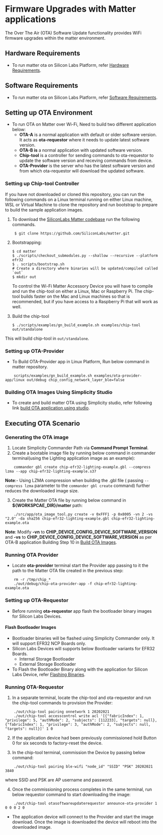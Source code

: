 # Firmware Upgrades with Matter applications

The Over The Air (OTA) Software Update functionality provides WiFi firmware upgrades within the matter environment.

## Hardware Requirements

- To run matter ota on Silicon Labs Platform, refer [Hardware Requirements](/matter/<docspace-docleaf-version>/matter-prerequisites/hardware-requirements).

## Software Requirements

- To run matter ota on Silicon Labs Platform, refer [Software Requirements](/matter/<docspace-docleaf-version>/matter-prerequisites/software-requirements).

## Setting up OTA Environment

- To run OTA on Matter over Wi-Fi, Need to build two different application below:
  - **OTA-A** is a normal application with default or older software version. It acts as **ota-requestor** where it needs to update latest software version.
  - **OTA-B is** a normal application with updated software version.
  - **Chip-tool** is a controller for sending commands to ota-requestor to update the software version and receving commands from device.
  - **OTA-Provider** is the server who has the latest software version and from which ota-requestor will download the updated software.

### Setting up Chip-tool Controller

If you have not downloaded or cloned this repository, you can run the following
commands on a Linux terminal running on either Linux machine, WSL or Virtual
Machine to clone the repository and run bootstrap to prepare to build the sample
application images.

1. To download the [SiliconLabs Matter codebase](https://github.com/SiliconLabs/matter.git) run the following commands.

    ```shell
     $ git clone https://github.com/SiliconLabs/matter.git
    ```

2. Bootstrapping:

    ```shell
    $ cd matter
    $ ./scripts/checkout_submodules.py --shallow --recursive --platform efr32
    $ . scripts/bootstrap.sh
    # Create a directory where binaries will be updated/compiled called `out`
    $ mkdir out
    ```

    To control the Wi-Fi Matter Accessory Device you will have to compile and run the chip-tool on either a Linux, Mac or Raspberry Pi. The chip-tool builds faster on the Mac and Linux machines so that is recommended, but if you have access to a Raspberry Pi that will work as well.

3. Build the chip-tool

    ```shell
    $ ./scripts/examples/gn_build_example.sh examples/chip-tool out/standalone
    ```

This will build chip-tool in `out/standalone`.

### Setting up OTA-Provider

- To Build OTA-Provider app in Linux Platform, Run below command in matter repository.

```shell
    scripts/examples/gn_build_example.sh examples/ota-provider-app/linux out/debug chip_config_network_layer_ble=false
```

### Building OTA Images Using Simplicity Studio

- To create and build matter OTA using Simplicity studio, refer following link [build OTA application using studio](./build-ota-application-using-studio.md).

## Executing OTA Scenario

### Generating the OTA image

1. Locate Simplicity Commander Path via **Command Prompt Terminal**.
2. Create a bootable image file by running below command in commander terminal(using the Lighting application image as an
example):

```shell
    commander gbl create chip-efr32-lighting-example.gbl --compress lzma --app chip-efr32-lighting-example.s37
```

**Note**:- Using LZMA compression when building the .gbl file ( passing `--compress lzma` parameter to the `commander gbl create` command) further reduces the downloaded image size.

3. Create the Matter OTA file by running below command in **${WORKSPCAE_DIR}/matter** path:

```shell
    ./src/app/ota_image_tool.py create -v 0xFFF1 -p 0x8005 -vn 2 -vs "2.0" -da sha256 chip-efr32-lighting-example.gbl chip-efr32-lighting-example.ota
```

**Note**: Modify **-vn** to **CHIP_DEVICE_CONFIG_DEVICE_SOFTWARE_VERSION** and **-vs** to **CHIP_DEVICE_CONFIG_DEVICE_SOFTWARE_VERSION** as per OTA-B application Building Step 10 in [Build OTA Images](./build-ota-application-using-studio.md).

### Running OTA Provider

- Locate **ota-provider** terminal start the Provider app passing to it the path to the Matter OTA file created in the previous step:

```shell
    rm -r /tmp/chip_*
    ./out/debug/chip-ota-provider-app -f chip-efr32-lighting-example.ota
```

### Setting up OTA-Requestor

- Before running **ota-requestor** app flash the bootloader binary images for Silicon Labs Devices.

#### Flash Bootloader Images

- Bootloader binaries will be flashed using Simplicity Commander only. It will support EFR32 NCP Boards only.
- Silicon Labs Devices will supports below Bootloader variants for EFR32 Boards.
  - Internal Storage Bootloader
  - External Storage Bootloader
- To Flash the Bootloader Binary along with the application for Silicon Labs Device, refer [Flashing Binaries](./flashing-using-commander.md).

### Running OTA-Requestor

1. In a separate terminal, locate the chip-tool and ota-requestor and run the chip-tool commands to provision the Provider:

```shell
    ./out/chip-tool pairing onnetwork 1 20202021
    ./out/chip-tool accesscontrol write acl '[{"fabricIndex": 1, "privilege": 5, "authMode": 2, "subjects": [112233], "targets": null}, {"fabricIndex": 1, "privilege": 3, "authMode": 2, "subjects": null, "targets": null}]' 1 0
```

2. If the application device had been previously commissioned hold Button 0 for six seconds to factory-reset the device.

3. In the chip-tool terminal, commission the Device by passing below command:

```shell
    ./out/chip-tool pairing ble-wifi "node_id" "SSID" "PSK" 20202021 3840
```

where SSID and PSK are AP username and password.

4. Once the commissioning process completes in the same terminal, run below requestor command to start downloading the image:

```shell
    ./out/chip-tool otasoftwareupdaterequestor announce-ota-provider 1 0 0 0 2 0
```

- The application device will connect to the Provider and start the image download. Once the image is downloaded the device will reboot into the downloaded image.
